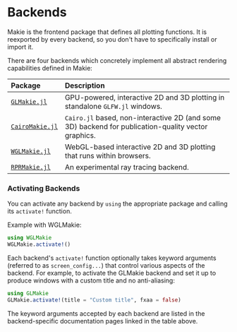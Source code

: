 # Backends

Makie is the frontend package that defines all plotting functions.
It is reexported by every backend, so you don't have to specifically install or import it.

There are four backends which concretely implement all abstract rendering capabilities defined in Makie:

| Package                                                        | Description                                                                           |
| :------------------------------------------------------------- | :------------------------------------------------------------------------------------ |
| [`GLMakie.jl`](/documentation/backends/glmakie/)       | GPU-powered, interactive 2D and 3D plotting in standalone `GLFW.jl` windows.          |
| [`CairoMakie.jl`](/documentation/backends/cairomakie/) | `Cairo.jl` based, non-interactive 2D (and some 3D) backend  for publication-quality vector graphics. |
| [`WGLMakie.jl`](/documentation/backends/wglmakie/)     | WebGL-based interactive 2D and 3D plotting that runs within browsers.                 |
| [`RPRMakie.jl`](/documentation/backends/rprmakie/)     | An experimental ray tracing backend.                 |

### Activating Backends

You can activate any backend by `using` the appropriate package and calling its `activate!` function.

Example with WGLMakie:

```julia
using WGLMakie
WGLMakie.activate!()
```

Each backend's `activate!` function optionally takes keyword arguments (referred to as `screen_config...`) that control various aspects of the backend.
For example, to activate the GLMakie backend and set it up to produce windows with a custom title and no anti-aliasing:

```julia
using GLMakie
GLMakie.activate!(title = "Custom title", fxaa = false)
```

The keyword arguments accepted by each backend are listed in the backend-specific documentation pages linked in the table above.